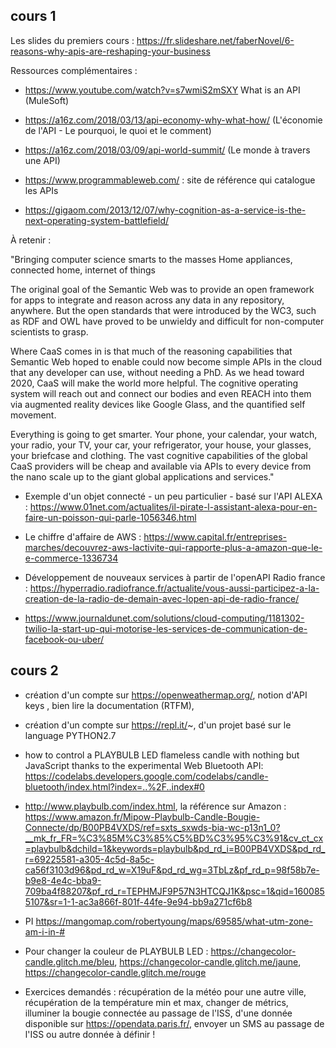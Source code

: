 ## cours 1

Les slides du premiers cours : https://fr.slideshare.net/faberNovel/6-reasons-why-apis-are-reshaping-your-business

Ressources complémentaires : 

- https://www.youtube.com/watch?v=s7wmiS2mSXY What is an API (MuleSoft)
- https://a16z.com/2018/03/13/api-economy-why-what-how/ (L'économie de l'API - Le pourquoi, le quoi et le comment) 
- https://a16z.com/2018/03/09/api-world-summit/ (Le monde à travers une API)
- https://www.programmableweb.com/ : site de référence qui catalogue les APIs 

 - https://gigaom.com/2013/12/07/why-cognition-as-a-service-is-the-next-operating-system-battlefield/
 
 À retenir : 
 
 "Bringing computer science smarts to the masses
Home appliances, connected home, internet of things

The original goal of the Semantic Web was to provide an open framework for apps to integrate and reason across any data in any repository, anywhere. But the open standards that were introduced by the WC3, such as RDF and OWL have proved to be unwieldy and difficult for non-computer scientists to grasp.

Where CaaS comes in is that much of the reasoning capabilities that Semantic Web hoped to enable could now become simple APIs in the cloud that any developer can use, without needing a PhD. As we head toward 2020, CaaS will make the world more helpful. The cognitive operating system will reach out and connect our bodies and even REACH into them via augmented reality devices like Google Glass, and the quantified self movement.

Everything is going to get smarter. Your phone, your calendar, your watch, your radio, your TV, your car, your refrigerator, your house, your glasses, your briefcase and clothing. The vast cognitive capabilities of the global CaaS providers will be cheap and available via APIs to every device from the nano scale up to the giant global applications and services."

 - Exemple d'un objet connecté - un peu particulier - basé sur l'API ALEXA : https://www.01net.com/actualites/il-pirate-l-assistant-alexa-pour-en-faire-un-poisson-qui-parle-1056346.html 
 
 - Le chiffre d'affaire de AWS : https://www.capital.fr/entreprises-marches/decouvrez-aws-lactivite-qui-rapporte-plus-a-amazon-que-le-e-commerce-1336734 
 
  - Développement de nouveaux services à partir de l'openAPI Radio france : https://hyperradio.radiofrance.fr/actualite/vous-aussi-participez-a-la-creation-de-la-radio-de-demain-avec-lopen-api-de-radio-france/ 
  
  - https://www.journaldunet.com/solutions/cloud-computing/1181302-twilio-la-start-up-qui-motorise-les-services-de-communication-de-facebook-ou-uber/


## cours 2

 - création d'un compte sur https://openweathermap.org/, notion d'API keys , bien lire la documentation (RTFM),
 
  - création d'un compte sur https://repl.it/~, d'un projet basé sur le language PYTHON2.7
 
 - how to control a PLAYBULB LED flameless candle with nothing but JavaScript thanks to the experimental Web Bluetooth API: https://codelabs.developers.google.com/codelabs/candle-bluetooth/index.html?index=..%2F..index#0 
 
- http://www.playbulb.com/index.html, la référence sur Amazon : https://www.amazon.fr/Mipow-Playbulb-Candle-Bougie-Connecte/dp/B00PB4VXDS/ref=sxts_sxwds-bia-wc-p13n1_0?__mk_fr_FR=%C3%85M%C3%85%C5%BD%C3%95%C3%91&cv_ct_cx=playbulb&dchild=1&keywords=playbulb&pd_rd_i=B00PB4VXDS&pd_rd_r=69225581-a305-4c5d-8a5c-ca56f3103d96&pd_rd_w=X19uF&pd_rd_wg=3TbLz&pf_rd_p=98f58b7e-b9e8-4e4c-bba9-709ba4f88207&pf_rd_r=TEPHMJF9P57N3HTCQJ1K&psc=1&qid=1600855107&sr=1-1-ac3a866f-801f-44fe-9e94-bb9a271cf6b8 

 
-  PI https://mangomap.com/robertyoung/maps/69585/what-utm-zone-am-i-in-#

- Pour changer la couleur de PLAYBULB LED : https://changecolor-candle.glitch.me/bleu, https://changecolor-candle.glitch.me/jaune, https://changecolor-candle.glitch.me/rouge

 - Exercices demandés : récupération de la météo pour une autre ville, récupération de la température min et max, changer de métrics, illuminer la bougie connectée au passage de l'ISS, d'une donnée disponible sur https://opendata.paris.fr/, envoyer un SMS au passage de l'ISS ou autre donnée à définir ! 

 
 
  

